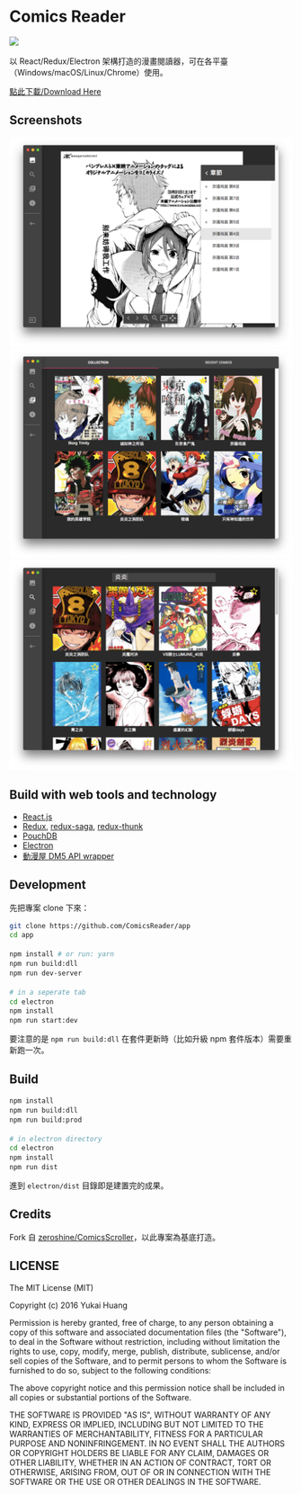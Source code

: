 # Comics Reader

<img src="http://i.imgur.com/tHWdF5a.png" width="200">

以 React/Redux/Electron 架構打造的漫畫閱讀器，可在各平臺（Windows/macOS/Linux/Chrome）使用。

[點此下載/Download Here](https://github.com/ComicsReader/app/releases/latest)

## Screenshots

<img src="docs/images/reader.png?" alt="">

<img src="docs/images/collection.png?" alt="">

<img src="docs/images/search.png?" alt="">

## Build with web tools and technology

* [React.js](https://github.com/facebook/react)
* [Redux](https://github.com/reactjs/redux), [redux-saga](https://github.com/yelouafi/redux-saga), [redux-thunk](https://github.com/gaearon/redux-thunk)
* [PouchDB](https://pouchdb.com/)
* [Electron](http://electron.atom.io/)
* [動漫屋 DM5 API wrapper](https://github.com/ComicsReader/comics-dm5)

## Development

先把專案 clone 下來：

```bash
git clone https://github.com/ComicsReader/app
cd app

npm install # or run: yarn
npm run build:dll
npm run dev-server

# in a seperate tab
cd electron
npm install
npm run start:dev
```

要注意的是 `npm run build:dll` 在套件更新時（比如升級 npm 套件版本）需要重新跑一次。

## Build

```bash
npm install
npm run build:dll
npm run build:prod

# in electron directory
cd electron
npm install
npm run dist
```

進到 `electron/dist` 目錄即是建置完的成果。

## Credits

Fork 自 [zeroshine/ComicsScroller](https://github.com/zeroshine/ComicsScroller)，以此專案為基底打造。


## LICENSE

The MIT License (MIT)

Copyright (c) 2016 Yukai Huang

Permission is hereby granted, free of charge, to any person obtaining a copy of this software and associated documentation files (the "Software"), to deal in the Software without restriction, including without limitation the rights to use, copy, modify, merge, publish, distribute, sublicense, and/or sell copies of the Software, and to permit persons to whom the Software is furnished to do so, subject to the following conditions:

The above copyright notice and this permission notice shall be included in all copies or substantial portions of the Software.

THE SOFTWARE IS PROVIDED "AS IS", WITHOUT WARRANTY OF ANY KIND, EXPRESS OR IMPLIED, INCLUDING BUT NOT LIMITED TO THE WARRANTIES OF MERCHANTABILITY, FITNESS FOR A PARTICULAR PURPOSE AND NONINFRINGEMENT. IN NO EVENT SHALL THE AUTHORS OR COPYRIGHT HOLDERS BE LIABLE FOR ANY CLAIM, DAMAGES OR OTHER LIABILITY, WHETHER IN AN ACTION OF CONTRACT, TORT OR OTHERWISE, ARISING FROM, OUT OF OR IN CONNECTION WITH THE SOFTWARE OR THE USE OR OTHER DEALINGS IN THE SOFTWARE.
